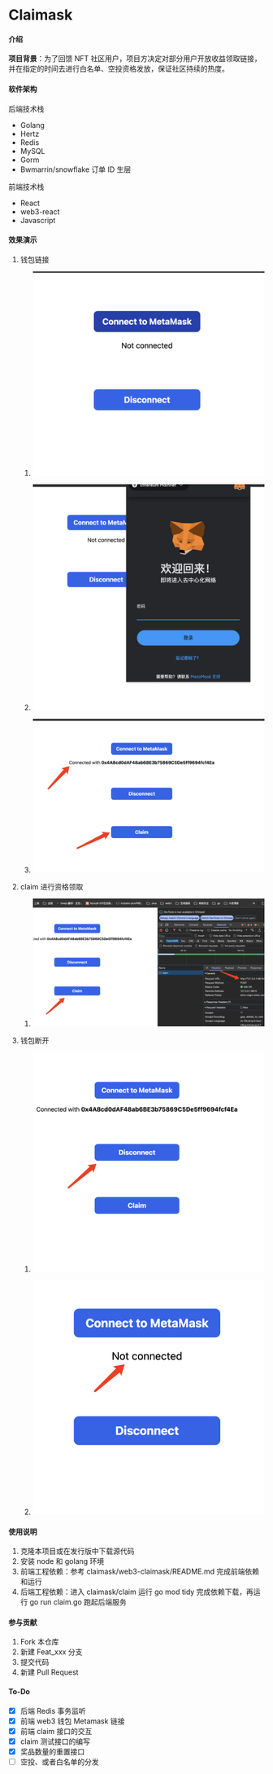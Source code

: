 # Claimask

#### 介绍

**项目背景**：为了回馈 NFT 社区用户，项目方决定对部分用户开放收益领取链接，并在指定的时间去进行白名单、空投资格发放，保证社区持续的热度。

#### 软件架构

后端技术栈

- Golang
- Hertz
- Redis
- MySQL
- Gorm
- Bwmarrin/snowflake 订单 ID 生层

前端技术栈

- React
- web3-react
- Javascript

#### 效果演示

1. 钱包链接

   1. ![Image text](https://github.com/Orlandoo24/claimask/blob/main/img/image-20240321220345790.png)

   2. ![Image text](https://github.com/Orlandoo24/claimask/blob/main/img/image-20240321220430461.png)

   3. ![Image text](https://github.com/Orlandoo24/claimask/blob/main/img/image-20240321220523373.png) 

2. claim 进行资格领取

   1. ![Image text](https://github.com/Orlandoo24/claimask/blob/main/img/image-20240321220621749.png)

3. 钱包断开

   1. ![Image text](https://github.com/Orlandoo24/claimask/blob/main/img/image-20240321220644503.png)

   2. ![Image text](https://github.com/Orlandoo24/claimask/blob/main/img/image-20240321220723172.png)

      

   

   



#### 使用说明

1.  克隆本项目或在发行版中下载源代码
2.  安装 node 和 golang 环境
3.  前端工程依赖：参考 claimask/web3-claimask/README.md 完成前端依赖和运行 
4.  后端工程依赖：进入 claimask/claim 运行 go mod tidy 完成依赖下载，再运行 go run claim.go 跑起后端服务
   

#### 参与贡献

1.  Fork 本仓库
2.  新建 Feat_xxx 分支
3.  提交代码
4.  新建 Pull Request

#### To-Do

- [x] 后端 Redis 事务监听
- [x] 前端 web3 钱包 Metamask 链接
- [x] 前端 claim 接口的交互
- [x] claim 测试接口的编写
- [x] 奖品数量的重置接口
- [ ] 空投、或者白名单的分发

